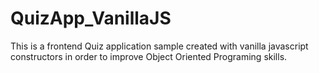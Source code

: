 # QuizApp_VanillaJS
This is a frontend Quiz application sample created with vanilla javascript constructors in order to improve Object Oriented Programing skills.
